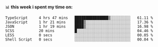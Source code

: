 📊 **this week i spent my time on:**
<!--START_SECTION:waka-->

```text
TypeScript     4 hrs 47 mins   ███████████████▒░░░░░░░░░   61.11 %
JavaScript     1 hr 21 mins    ████▒░░░░░░░░░░░░░░░░░░░░   17.36 %
JSON           1 hr 19 mins    ████▒░░░░░░░░░░░░░░░░░░░░   16.98 %
SCSS           20 mins         █░░░░░░░░░░░░░░░░░░░░░░░░   04.46 %
LESS           0 secs          ░░░░░░░░░░░░░░░░░░░░░░░░░   00.05 %
Shell Script   0 secs          ░░░░░░░░░░░░░░░░░░░░░░░░░   00.04 %
```

<!--END_SECTION:waka-->
